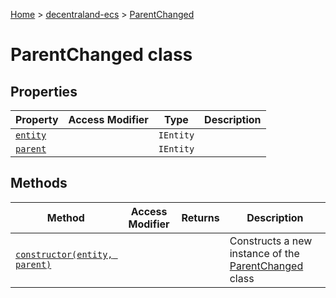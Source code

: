 [Home](./index) &gt; [decentraland-ecs](./decentraland-ecs.md) &gt; [ParentChanged](./decentraland-ecs.parentchanged.md)

# ParentChanged class

## Properties

|  Property | Access Modifier | Type | Description |
|  --- | --- | --- | --- |
|  [`entity`](./decentraland-ecs.parentchanged.entity.md) |  | `IEntity` |  |
|  [`parent`](./decentraland-ecs.parentchanged.parent.md) |  | `IEntity` |  |

## Methods

|  Method | Access Modifier | Returns | Description |
|  --- | --- | --- | --- |
|  [`constructor(entity, parent)`](./decentraland-ecs.parentchanged.constructor.md) |  |  | Constructs a new instance of the [ParentChanged](./decentraland-ecs.parentchanged.md) class |

